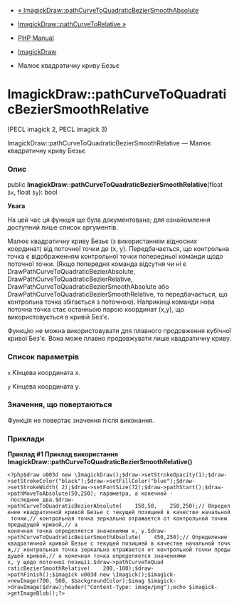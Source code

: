 - [«
ImagickDraw::pathCurveToQuadraticBezierSmoothAbsolute](imagickdraw.pathcurvetoquadraticbeziersmoothabsolute.md)
- [ImagickDraw::pathCurveToRelative
»](imagickdraw.pathcurvetorelative.md)

- [PHP Manual](index.md)
- [ImagickDraw](class.imagickdraw.md)
- Малює квадратичну криву Безьє

# ImagickDraw::pathCurveToQuadraticBezierSmoothRelative

(PECL imagick 2, PECL imagick 3)

ImagickDraw::pathCurveToQuadraticBezierSmoothRelative — Малює
квадратичну криву Безьє

### Опис

public **ImagickDraw::pathCurveToQuadraticBezierSmoothRelative**(float
`$x`, float `$y`): bool

**Увага**

На цей час ця функція ще була документована; для
ознайомлення доступний лише список аргументів.

Малює квадратичну криву Безьє (з використанням відносних
координат) від поточної точки до (x, y). Передбачається, що контрольна
точка є відображенням контрольної точки попередньої команди
щодо поточної точки. (Якщо попередня команда відсутня чи ні
є DrawPathCurveToQuadraticBezierAbsolute,
DrawPathCurveToQuadraticBezierRelative,
DrawPathCurveToQuadraticBezierSmoothAbsolute або
DrawPathCurveToQuadraticBezierSmoothRelative, то передбачається, що
контрольна точка збігається з поточною). Наприкінці команди нова поточна
точка стає останньою парою координат (x,y), що використовується в кривій
Без'є.

Функцію не можна використовувати для плавного продовження кубічної кривої
Без'є. Вона може плавно продовжувати лише квадратичну криву.

### Список параметрів

`x`
Кінцева координата x.

`y`
Кінцева координата y.

### Значення, що повертаються

Функція не повертає значення після виконання.

### Приклади

**Приклад #1 Приклад використання
**ImagickDraw::pathCurveToQuadraticBezierSmoothRelative()****

` <?php$draw u003d new \ImagickDraw();$draw->setStrokeOpacity(1);$draw->setStrokeColor("black");$draw->setFillColor("blue");$draw->setStrokeWidth( 2);$draw->setFontSize(72);$draw->pathStart();$draw->pathMoveToAbsolute(50,250); параметра, а конечной - последние два.$draw->pathCurveToQuadraticBezierAbsolute(    150,50,    250,250);// Определение квадратичной кривой Безье с текущей позицией в качестве начальной точки,// контрольная точка зеркально отражается от контрольной точки предыдущей кривой,// а конечная точка определяется значениями x, y.$draw->pathCurveToQuadraticBezierSmoothAbsolute(    450,250);// Определение квадратичной кривой Безье с текущей позицией в качестве начальной точки,// контрольная точка зеркально отражается от контрольной точки предыдущей кривой,// а конечная точка определяется значениями x, y щодо поточної позиції.$draw->pathCurveToQuad raticBezierSmoothRelative(    200,-100);$draw->pathFinish();$imagick u003d new \Imagick();$imagick->newImage(700, 500, $backgroundColor);$imag $imagick->drawImage($draw);header("Content-Type: image/png");echo $imagick->getImageBlob();?> `
